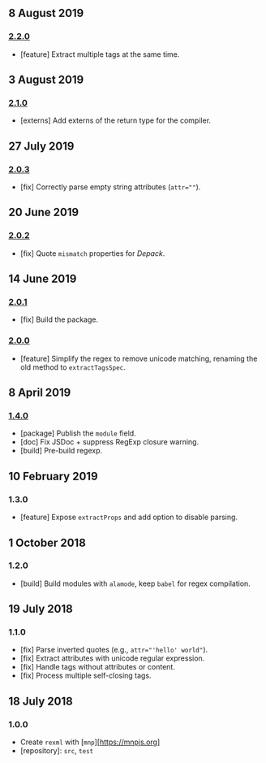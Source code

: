 ## 8 August 2019

### [2.2.0](https://github.com/artdecocode/rexml/compare/v2.1.0...v2.2.0)

- [feature] Extract multiple tags at the same time.

## 3 August 2019

### [2.1.0](https://github.com/artdecocode/rexml/compare/v2.0.3...v2.1.0)

- [externs] Add externs of the return type for the compiler.

## 27 July 2019

### [2.0.3](https://github.com/artdecocode/rexml/compare/v2.0.2...v2.0.3)

- [fix] Correctly parse empty string attributes (`attr=""`).

## 20 June 2019

### [2.0.2](https://github.com/artdecocode/rexml/compare/v2.0.1...v2.0.2)

- [fix] Quote `mismatch` properties for _Depack_.

## 14 June 2019

### [2.0.1](https://github.com/artdecocode/rexml/compare/v2.0.0...v2.0.1)

- [fix] Build the package.

### [2.0.0](https://github.com/artdecocode/rexml/compare/v1.4.0...v2.0.0)

- [feature] Simplify the regex to remove unicode matching, renaming the old method to `extractTagsSpec`.

## 8 April 2019

### [1.4.0](https://github.com/artdecocode/rexml/compare/v1.3.0...v1.4.0)

- [package] Publish the `module` field.
- [doc] Fix JSDoc + suppress RegExp closure warning.
- [build] Pre-build regexp.

## 10 February 2019

### 1.3.0

- [feature] Expose `extractProps` and add option to disable parsing.

## 1 October 2018

### 1.2.0

- [build] Build modules with `alamode`, keep `babel` for regex compilation.

## 19 July 2018

### 1.1.0

- [fix] Parse inverted quotes (e.g., `attr="'hello' world"`).
- [fix] Extract attributes with unicode regular expression.
- [fix] Handle tags without attributes or content.
- [fix] Process multiple self-closing tags.

## 18 July 2018

### 1.0.0

- Create `rexml` with [`mnp`][https://mnpjs.org]
- [repository]: `src`, `test`
